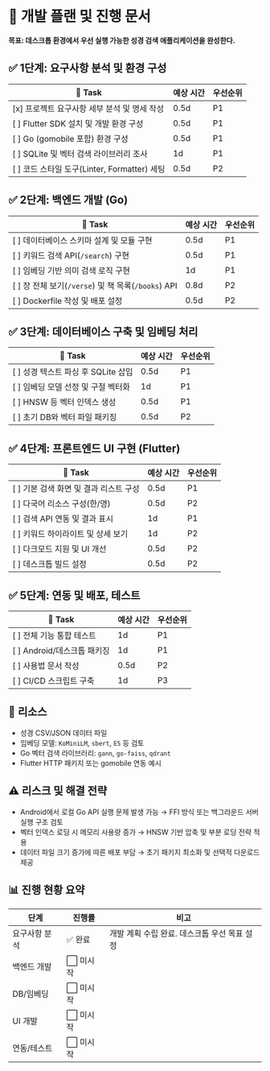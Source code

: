 # 📅 개발 플랜 및 진행 문서

**목표: 데스크톱 환경에서 우선 실행 가능한 성경 검색 애플리케이션을 완성한다.**

## ✅ 1단계: 요구사항 분석 및 환경 구성

| 📌 Task | 예상 시간 | 우선순위 |
| --- | --- | --- |
| [x] 프로젝트 요구사항 세부 분석 및 명세 작성 | 0.5d | P1 |
| [ ] Flutter SDK 설치 및 개발 환경 구성 | 0.5d | P1 |
| [ ] Go (gomobile 포함) 환경 구성 | 0.5d | P1 |
| [ ] SQLite 및 벡터 검색 라이브러리 조사 | 1d | P1 |
| [ ] 코드 스타일 도구(Linter, Formatter) 세팅 | 0.5d | P2 |

## ✅ 2단계: 백엔드 개발 (Go)

| 📌 Task | 예상 시간 | 우선순위 |
| --- | --- | --- |
| [ ] 데이터베이스 스키마 설계 및 모듈 구현 | 0.5d | P1 |
| [ ] 키워드 검색 API(`/search`) 구현 | 0.5d | P1 |
| [ ] 임베딩 기반 의미 검색 로직 구현 | 1d | P1 |
| [ ] 장 전체 보기(`/verse`) 및 책 목록(`/books`) API | 0.8d | P2 |
| [ ] Dockerfile 작성 및 배포 설정 | 0.5d | P2 |

## ✅ 3단계: 데이터베이스 구축 및 임베딩 처리

| 📌 Task | 예상 시간 | 우선순위 |
| --- | --- | --- |
| [ ] 성경 텍스트 파싱 후 SQLite 삽입 | 0.5d | P1 |
| [ ] 임베딩 모델 선정 및 구절 벡터화 | 1d | P1 |
| [ ] HNSW 등 벡터 인덱스 생성 | 0.5d | P1 |
| [ ] 초기 DB와 벡터 파일 패키징 | 0.5d | P2 |

## ✅ 4단계: 프론트엔드 UI 구현 (Flutter)

| 📌 Task | 예상 시간 | 우선순위 |
| --- | --- | --- |
| [ ] 기본 검색 화면 및 결과 리스트 구성 | 0.5d | P1 |
| [ ] 다국어 리소스 구성(한/영) | 0.5d | P2 |
| [ ] 검색 API 연동 및 결과 표시 | 1d | P1 |
| [ ] 키워드 하이라이트 및 상세 보기 | 1d | P2 |
| [ ] 다크모드 지원 및 UI 개선 | 0.5d | P2 |
| [ ] 데스크톱 빌드 설정 | 0.5d | P2 |

## ✅ 5단계: 연동 및 배포, 테스트

| 📌 Task | 예상 시간 | 우선순위 |
| --- | --- | --- |
| [ ] 전체 기능 통합 테스트 | 1d | P1 |
| [ ] Android/데스크톱 패키징 | 1d | P1 |
| [ ] 사용법 문서 작성 | 0.5d | P2 |
| [ ] CI/CD 스크립트 구축 | 1d | P3 |

## 🧱 리소스

- 성경 CSV/JSON 데이터 파일
- 임베딩 모델: `KoMiniLM`, `sbert`, `E5` 등 검토
- Go 벡터 검색 라이브러리: `gann`, `go-faiss`, `qdrant`
- Flutter HTTP 패키지 또는 gomobile 연동 예시

## ⚠️ 리스크 및 해결 전략

- Android에서 로컬 Go API 실행 문제 발생 가능 → FFI 방식 또는 백그라운드 서버 실행 구조 검토
- 벡터 인덱스 로딩 시 메모리 사용량 증가 → HNSW 기반 압축 및 부분 로딩 전략 적용
- 데이터 파일 크기 증가에 따른 배포 부담 → 초기 패키지 최소화 및 선택적 다운로드 제공

## 📊 진행 현황 요약

| 단계 | 진행률 | 비고 |
| --- | --- | --- |
| 요구사항 분석 | ✅ 완료 | 개발 계획 수립 완료. 데스크톱 우선 목표 설정 |
| 백엔드 개발 | ⬜ 미시작 | |
| DB/임베딩 | ⬜ 미시작 | |
| UI 개발 | ⬜ 미시작 | |
| 연동/테스트 | ⬜ 미시작 | |

